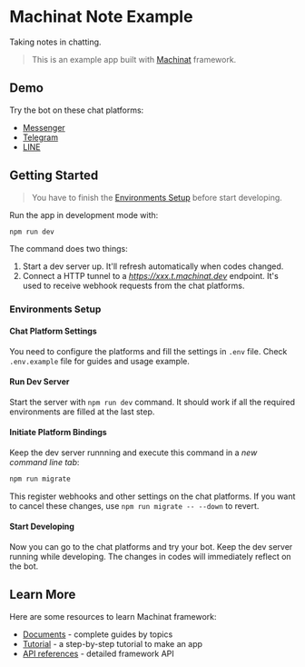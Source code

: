 # Machinat Note Example

Taking notes in chatting.
> This is an example app built with [Machinat](https://machinat.com) framework.

## Demo

Try the bot on these chat platforms:

- [Messenger](https://www.messenger.com/t/109776814755256)
- [Telegram](https://t.me/MachinatNoteBot)
- [LINE](https://line.me/ti/p/@309qnwde)

## Getting Started

> You have to finish the [Environments Setup](#environments-setup)
> before start developing.

Run the app in development mode with:

```bash
npm run dev
```

The command does two things:

1. Start a dev server up. It'll refresh automatically when codes changed.
2. Connect a HTTP tunnel to a _https://xxx.t.machinat.dev_ endpoint.
  It's used to receive webhook requests from the chat platforms.

### Environments Setup

#### Chat Platform Settings

You need to configure the platforms and fill the settings in `.env` file.
Check `.env.example` file for guides and usage example.

#### Run Dev Server

Start the server with `npm run dev` command.
It should work if all the required environments are filled at the last step.

#### Initiate Platform Bindings

Keep the dev server runnning and execute this command in a _new command line tab_:

```bash
npm run migrate
```

This register webhooks and other settings on the chat platforms.
If you want to cancel these changes,
use `npm run migrate -- --down` to revert.

#### Start Developing

Now you can go to the chat platforms and try your bot.
Keep the dev server running while developing.
The changes in codes will immediately reflect on the bot.

## Learn More

Here are some resources to learn Machinat framework:

- [Documents](https://machinat.com/doc) - complete guides by topics
- [Tutorial](https://machinat.com/docs/learn) - a step-by-step tutorial to make an app
- [API references](https://machinat.com/api) -  detailed framework API
